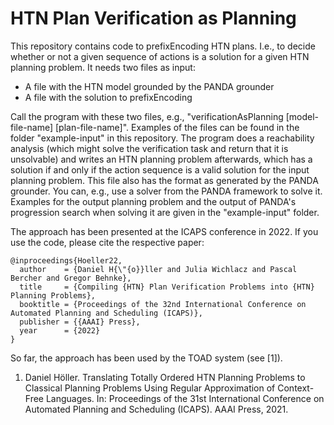 
# HTN Plan Verification as Planning

This repository contains code to prefixEncoding HTN plans. I.e., to decide whether or not a given sequence of actions is a solution for a given HTN planning problem. It needs two files as input:

* A file with the HTN model grounded by the PANDA grounder
* A file with the solution to prefixEncoding

Call the program with these two files, e.g., "verificationAsPlanning [model-file-name] [plan-file-name]". Examples of the files can be found in the folder "example-input" in this repository.
The program does a reachability analysis (which might solve the verification task and return that it is unsolvable) and writes an HTN planning problem afterwards, which has a solution if and only if the action sequence is a valid solution for the input planning problem. This file also has the format as generated by the PANDA grounder. You can, e.g., use a solver from the PANDA framework to solve it. Examples for the output planning problem and the output of PANDA's progression search when solving it are given in the "example-input" folder.

The approach has been presented at the ICAPS conference in 2022. If you use the code, please cite the respective paper:

    @inproceedings{Hoeller22,
      author    = {Daniel H{\"{o}}ller and Julia Wichlacz and Pascal Bercher and Gregor Behnke},
      title     = {Compiling {HTN} Plan Verification Problems into {HTN} Planning Problems},
      booktitle = {Proceedings of the 32nd International Conference on Automated Planning and Scheduling (ICAPS)},
      publisher = {{AAAI} Press},
      year      = {2022}
    }

So far, the approach has been used by the TOAD system (see [1]).
 1. Daniel Höller. Translating Totally Ordered HTN Planning Problems to Classical Planning Problems Using Regular Approximation of Context-Free Languages. In: Proceedings of the 31st International Conference on Automated Planning and Scheduling (ICAPS). AAAI Press, 2021.
